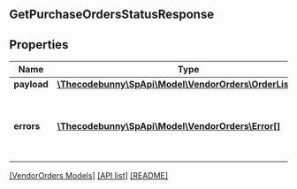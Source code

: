 ## GetPurchaseOrdersStatusResponse

## Properties

Name | Type | Description | Notes
------------ | ------------- | ------------- | -------------
**payload** | [**\Thecodebunny\SpApi\Model\VendorOrders\OrderListStatus**](OrderListStatus.md) |  | [optional]
**errors** | [**\Thecodebunny\SpApi\Model\VendorOrders\Error[]**](Error.md) | A list of error responses returned when a request is unsuccessful. | [optional]

[[VendorOrders Models]](../) [[API list]](../../Api) [[README]](../../../README.md)
